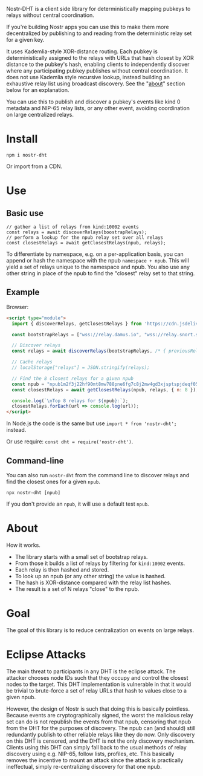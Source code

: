 Nostr-DHT is a client side library for deterministically mapping pubkeys to relays without central coordination.

If you're building Nostr apps you can use this to make them more decentralized by publishing to and reading from the deterministic relay set for a given key.

It uses Kademlia-style XOR-distance routing. Each pubkey is deterministically assigned to the relays with URLs that hash closest by XOR distance to the pubkey's hash, enabling clients to independently discover where any participating pubkey publishes without central coordination. It does not use Kademlia style recursive lookup, instead building an exhaustive relay list using broadcast discovery. See the "[about](#about)" section below for an explanation.

You can use this to publish and discover a pubkey's events like kind 0 metadata and NIP-65 relay lists, or any other event, avoiding coordination on large centralized relays.

# Install

```shell
npm i nostr-dht
```

Or import from a CDN.

# Use

## Basic use

```
// gather a list of relays from kind:10002 events
const relays = await discoverRelays(boostrapRelays);
// perform a lookup for the npub relay set over all relays
const closestRelays = await getClosestRelays(npub, relays);
```

To differentiate by namespace, e.g. on a per-application basis, you can append or hash the namespace with the npub `namespace + npub`. This will yield a set of relays unique to the namespace and npub. You also use any other string in place of the npub to find the "closest" relay set to that string.

## Example

Browser:

```html
<script type="module">
  import { discoverRelays, getClosestRelays } from 'https://cdn.jsdelivr.net/npm/nostr-dht/nostr-dht.js'';

  const bootstrapRelays = ["wss://relay.damus.io", "wss://relay.snort.social", "wss://nos.lol"];

  // Discover relays
  const relays = await discoverRelays(bootstrapRelays, /* { previousRelays: localStorage["relays"] } */);

  // Cache relays
  // localStorage["relays"] = JSON.stringify(relays);

  // Find the 8 closest relays for a given npub
  const npub = "npub1m2f3j22hf90mt8mw788pne6fg7c8j2mw4gd3xjsptspjdeqf05dqhr54wn";
  const closestRelays = await getClosestRelays(npub, relays, { n: 8 });

  console.log(`\nTop 8 relays for ${npub}:`);
  closestRelays.forEach(url => console.log(url));
</script>
```

In Node.js the code is the same but use `import * from 'nostr-dht';` instead.

Or use require: `const dht = require('nostr-dht')`.

## Command-line

You can also run `nostr-dht` from the command line to discover relays and find the closest ones for a given `npub`.

```shell
npx nostr-dht [npub]
```

If you don't provide an `npub`, it will use a default test `npub`.

# About

How it works.

- The library starts with a small set of bootstrap relays.
- From those it builds a list of relays by filtering for `kind:10002` events.
- Each relay is then hashed and stored.
- To look up an npub (or any other string) the value is hashed.
- The hash is XOR-distance compared with the relay list hashes.
- The result is a set of N relays "close" to the npub.

# Goal

The goal of this library is to reduce centralization on events on large relays.

# Eclipse Attacks

The main threat to participants in any DHT is the eclipse attack. The attacker chooses node IDs such that they occupy and control the closest nodes to the target. This DHT implementation is vulnerable in that it would be trivial to brute-force a set of relay URLs that hash to values close to a given npub.

However, the design of Nostr is such that doing this is basically pointless. Because events are cryptographically signed, the worst the malicious relay set can do is not republish the events from that npub, censoring that npub from the DHT for the purposes of discovery. The npub can (and should) still redundantly publish to other reliable relays like they do now. Only discovery on this DHT is censored, and the DHT is not the only discovery mechanism. Clients using this DHT can simply fall back to the usual methods of relay discovery using e.g. NIP-65, follow lists, profiles, etc. This basically removes the incentive to mount an attack since the attack is practically ineffectual, simply re-centralizing discovery for that one npub.
